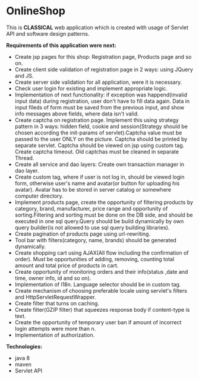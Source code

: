 # OnlineShop
<p>This is <strong>CLASSICAL</strong> web application which is created with usage of Servlet API and software design patterns.</p>
<strong>Requirements of this application were next:</strong>
<ul>
<li>Create jsp pages for this shop: Registration page, Products page and so on.</li>
<li>Create client side validation of registration page in 2 ways: using JQuery and JS.</li>
<li>Create server side validation for all application, were it is necessary.</li>
<li>Check user login for existing and implement appropriate logic.</li>
<li>Implementation of next functionality: if exception was happend(invalid input data) during registration,
user don't have to fill data again. Data in input fileds of form must be saved from the previous input, and show info messages above fields,
where data isn't valid.</li>
<li>Create captcha on registration page. Implement this using strategy pattern in 3 ways: hidden field, cookie and session(Strategy 
should be chosen according the init-params of servlet).Captcha value must be passed to the user ONLY on the picture. Captcha should 
be printed by separate servlet. Captcha should be viewed on jsp using custom tag. Create captcha timeout. Old captchas must be 
cleaned in separate Thread.</li>
<li>Create all service and dao layers: Create own transaction manager in dao layer.</li>
<li>Create custom tag, where if user is not log in, should be viewed login form, otherwise user's name and avatar(or button for uploading
his avatar). Avatar has to be stored in server catalog or somewhere computer directory.</li>
<li>Implement products page, create the opportunity of filtering products by category, brand, manufacturer, price range and opportunity 
of sorting.Filtering and sorting must be done on the DB side, and should be executed in one sql query.Query should be build dynamically by 
own query builder(is not allowed to use sql query building libraries).</li>
<li>Create pagination of products page using url-rewriting.</li>
<li>Tool bar with filters(category, name, brands) should be generated dynamically.</li>
<li>Create shopping cart using AJAX(All flow including the confirmation of order). Must be opportunities of adding, removing, counting 
total amount and total price of products in cart.</li>
<li>Create opportunity of monitoring orders and their info(status ,date and time, owner info, id and so on).</li>
<li>Implementation of l18n. Language selector should be in custom tag.</li>
<li>Create mechanism of choosing preferable locale using servlet's filters and HttpServletRequestWrapper.</li>
<li>Create filter that turns on caching.</li>
<li>Create filter(GZIP filter) that squeezes response body if content-type is text.</li>
<li>Create the opportunity of temporary user ban if amount of incorrect login attempts were more than n.</li>
<li>Implementation of authorization.</li>
</ul>

<strong>Technologies:</strong>
<ul>
<li>java 8</li>
<li>maven</li>
<li>Servlet API</li>
</ul>
